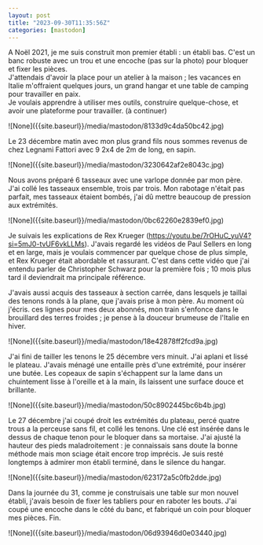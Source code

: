```yaml
---
layout: post
title: "2023-09-30T11:35:56Z"
categories: [mastodon]
---
```

<p>A Noël 2021, je me suis construit mon premier établi : un établi bas. C&#39;est un banc robuste avec un trou et une encoche (pas sur la photo) pour bloquer et fixer les pièces.<br />J&#39;attendais d&#39;avoir la place pour un atelier à la maison ; les vacances en Italie m&#39;offraient quelques jours, un grand hangar et une table de camping pour travailler en paix.<br />Je voulais apprendre à utiliser mes outils, construire quelque-chose, et avoir une plateforme pour travailler. (à continuer)</p>![None]({{site.baseurl}}/media/mastodon/8133d9c4da50bc42.jpg)
<p>Le 23 décembre matin avec mon plus grand fils nous sommes revenus de chez Legnami Fattori avec 9 2x4 de 2m de long, en sapin.</p>![None]({{site.baseurl}}/media/mastodon/3230642af2e8043c.jpg)
<p>Nous avons préparé 6 tasseaux avec une varlope donnée par mon père. J&#39;ai collé les tasseaux ensemble, trois par trois. Mon rabotage n&#39;était pas parfait, mes tasseaux étaient bombés, j&#39;ai dû mettre beaucoup de pression aux extrémités.</p>![None]({{site.baseurl}}/media/mastodon/0bc62260e2839ef0.jpg)
<p>Je suivais les explications de Rex Krueger (<a href="https://youtu.be/7rOHuC_yuV4?si=5mJ0-tvUF6vkLLMs" target="_blank" rel="nofollow noopener noreferrer" translate="no"><span class="invisible">https://</span><span class="ellipsis">youtu.be/7rOHuC_yuV4?si=5mJ0-t</span><span class="invisible">vUF6vkLLMs</span></a>). J&#39;avais regardé les vidéos de Paul Sellers en long et en large, mais je voulais commencer par quelque chose de plus simple, et Rex Krueger était abordable et rassurant. C&#39;est dans cette vidéo que j&#39;ai entendu parler de Christopher Schwarz pour la première fois ; 10 mois plus tard il deviendrait ma principale référence.</p><p>J&#39;avais aussi acquis des tasseaux à section carrée, dans lesquels je taillai des tenons ronds à la plane, que j&#39;avais prise à mon père. Au moment où j&#39;écris. ces lignes pour mes deux abonnés, mon train s&#39;enfonce dans le brouillard des terres froides ; je pense à la douceur brumeuse de l&#39;Italie en hiver.</p>![None]({{site.baseurl}}/media/mastodon/18e42878ff2fcd9a.jpg)
<p>J&#39;ai fini de tailler les tenons le 25 décembre vers minuit. J&#39;ai aplani et lissé le plateau. J&#39;avais ménagé une entaille près d&#39;une extrémité, pour insérer une butée. Les copeaux de sapin s&#39;échappent sur la lame dans un chuintement lisse à l&#39;oreille et à la main, ils laissent une surface douce et brillante.</p>![None]({{site.baseurl}}/media/mastodon/50c8902445bc6b4b.jpg)
<p>Le 27 décembre j&#39;ai coupé droit les extrémités du plateau, percé quatre trous a la perceuse sans fil, et collé les tenons. Une clé est insérée dans le dessus de chaque tenon pour le bloquer dans sa mortaise. J&#39;ai ajusté la hauteur des pieds maladroitement : je connaissais sans doute la bonne méthode mais mon sciage était encore trop imprécis. Je suis resté longtemps à admirer mon établi terminé, dans le silence du hangar.</p>![None]({{site.baseurl}}/media/mastodon/623172a5c0fb2dde.jpg)
<p>Dans la journée du 31, comme je construisais une table sur mon nouvel établi, j&#39;avais besoin de fixer les tabliers pour en raboter les bouts. J&#39;ai coupé une encoche dans le côté du banc, et fabriqué un coin pour bloquer mes pièces. Fin.</p>![None]({{site.baseurl}}/media/mastodon/06d93946d0e03440.jpg)
